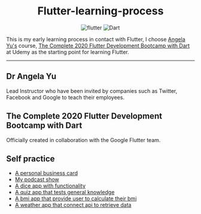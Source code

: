 # <div align="center">Flutter-learning-process</div>

<div align="center">
  
![flutter](https://img.shields.io/badge/Flutter-Framework-green?logo=flutter)
![Dart](https://img.shields.io/badge/Dart-Language-blue?logo=dart)

</div>

This is my early learning process in contact with Flutter, I choose [Angela Yu's](https://www.udemy.com/user/4b4368a3-b5c8-4529-aa65-2056ec31f37e/) course, [The Complete 2020 Flutter Development Bootcamp with Dart](https://www.udemy.com/course/flutter-bootcamp-with-dart/#instructor-1) at Udemy as the starting point for learning Flutter.

***


## Dr Angela Yu

Lead Instructor who have been invited by companies such as Twitter, Facebook and Google to teach their employees.


## The Complete 2020 Flutter Development Bootcamp with Dart

Officially created in collaboration with the Google Flutter team.


## Self practice

* [A personal business card](https://github.com/roger7904/Flutter-learning-process/tree/main/mycard_flutter)
* [My podcast show](https://github.com/roger7904/Flutter-learning-process/tree/main/mypodcast_flutter)
* [A dice app with functionality](https://github.com/roger7904/Flutter-learning-process/tree/main/dice_flutter)
* [A quiz app that tests general knowledge](https://github.com/roger7904/Flutter-learning-process/tree/main/quiz_flutter)
* [A bmi app that provide user to calculate their bmi](https://github.com/roger7904/Flutter-learning-process/tree/main/bmi_flutter)
* [A weather app that connect api to retrieve data](https://github.com/roger7904/Flutter-learning-process/tree/main/flutter_weatherapi)


